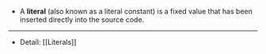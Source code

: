 - A **literal** (also known as a literal constant) is a fixed value that has been inserted directly into the source code.
---
- Detail: [[Literals]]
